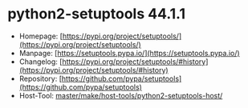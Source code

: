 # python2-setuptools 44.1.1
  - Homepage: [https://pypi.org/project/setuptools/](https://pypi.org/project/setuptools/)
  - Manpage: [https://setuptools.pypa.io/](https://setuptools.pypa.io/)
  - Changelog: [https://pypi.org/project/setuptools/#history](https://pypi.org/project/setuptools/#history)
  - Repository: [https://github.com/pypa/setuptools](https://github.com/pypa/setuptools)
  - Host-Tool: [master/make/host-tools/python2-setuptools-host/](https://github.com/Freetz-NG/freetz-ng/tree/master/make/host-tools/python2-setuptools-host/)

